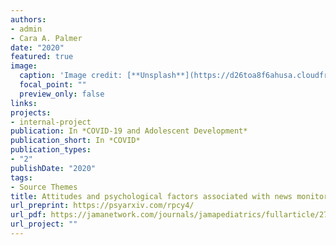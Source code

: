 ```yaml
---
authors:
- admin
- Cara A. Palmer
date: "2020"
featured: true
image:
  caption: 'Image credit: [**Unsplash**](https://d26toa8f6ahusa.cloudfront.net/wp-content/uploads/2020/03/18090451/social-distancing.jpg)'
  focal_point: ""
  preview_only: false
links:
projects:
- internal-project
publication: In *COVID-19 and Adolescent Development*
publication_short: In *COVID*
publication_types:
- "2"
publishDate: "2020"
tags:
- Source Themes
title: Attitudes and psychological factors associated with news monitoring, social distancing, disinfecting, and hoarding behaviors among US adolescents during the Coronavirus-19 pandemic. 
url_preprint: https://psyarxiv.com/rpcy4/
url_pdf: https://jamanetwork.com/journals/jamapediatrics/fullarticle/2767276
url_project: ""
---
```


